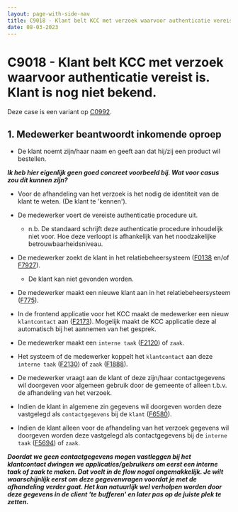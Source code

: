```yaml
---
layout: page-with-side-nav
title: C9018 - Klant belt KCC met verzoek waarvoor authenticatie vereist is. Klant is nog niet bekend.
date: 08-03-2023
---
```


# C9018 - Klant belt KCC met verzoek waarvoor authenticatie vereist is. Klant is nog niet bekend.

Deze case is een variant op [C0992](./0992.md).

## 1. Medewerker beantwoordt inkomende oproep

- De klant noemt zijn/haar naam en geeft aan dat hij/zij een product wil bestellen.

___Ik heb hier eigenlijk geen goed concreet voorbeeld bij. Wat voor casus zou dit kunnen zijn?___

- Voor de afhandeling van het verzoek is het nodig de identiteit van de klant te weten. (De klant te 'kennen').
- De medewerker voert de vereiste authenticatie procedure uit.
  - n.b. De standaard schrijft deze authenticatie procedure inhoudelijk niet voor. Hoe deze verloopt is afhankelijk van het noodzakelijke betrouwbaarheidsniveau.

- De medewerker zoekt de klant in het relatiebeheersysteem ([F0138](./0138.md) en/of [F7927](./7927.md)).
  - De klant kan niet gevonden worden.
- De medewerker maakt een nieuwe klant aan in het relatiebeheersysteem ([F775](./7554.md)).

- In de frontend applicatie voor het KCC maakt de medewerker een nieuw `klantcontact` aan ([F2173](./2173.md)). Mogelijk maakt de KCC applicatie deze al automatisch bij het aannemen van het gesprek.

- De medewerker maakt een `interne taak` ([F2120](./2120)) of `zaak`.
- Het systeem of de medewerker koppelt het `klantcontact` aan deze `interne taak` ([F2130](./2130.md)) of `zaak` ([F1888](./1888.md)).
- De medewerker vraagt aan de klant of deze zijn/haar contactgegevens wil doorgeven voor algemeen gebruik door de gemeente of alleen t.b.v. de afhandeling van het verzoek.
- Indien de klant in algemene zin gegevens wil doorgeven worden deze vastgelegd als `contactgegevens` bij de `klant` ([F6580](./6580)).
- Indien de klant alleen voor de afhandeling van het verzoek gegevens wil doorgeven worden deze vastgelegd als contactgegevens bij de `interne taak` ([F5694](./5694.md)) of `zaak`.

___Doordat we geen contactgegevens mogen vastleggen bij het klantcontact dwingen we applicaties/gebruikers om eerst een interne taak of zaak te maken. Dat voelt in de flow nogal ongemakkelijk. Je wilt waarschijnlijk eerst om deze gegevenvragen voordat je met de afhandeling verder gaat. Het kan natuurlijk wel verholpen worden door deze gegevens in de client 'te bufferen' en later pas op de juiste plek te zetten.___